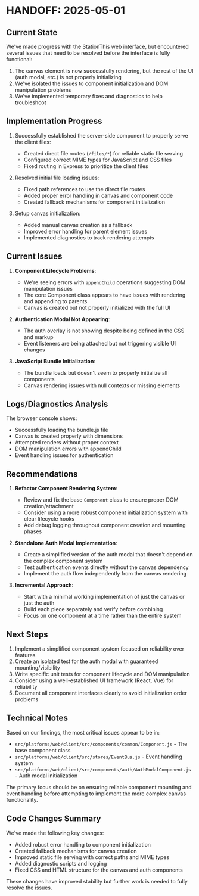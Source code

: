 # HANDOFF: 2025-05-01

## Current State

We've made progress with the StationThis web interface, but encountered several issues that need to be resolved before the interface is fully functional:

1. The canvas element is now successfully rendering, but the rest of the UI (auth modal, etc.) is not properly initializing
2. We've isolated the issues to component initialization and DOM manipulation problems
3. We've implemented temporary fixes and diagnostics to help troubleshoot

## Implementation Progress

1. Successfully established the server-side component to properly serve the client files:
   - Created direct file routes (`/files/*`) for reliable static file serving
   - Configured correct MIME types for JavaScript and CSS files
   - Fixed routing in Express to prioritize the client files

2. Resolved initial file loading issues:
   - Fixed path references to use the direct file routes
   - Added proper error handling in canvas and component code
   - Created fallback mechanisms for component initialization

3. Setup canvas initialization:
   - Added manual canvas creation as a fallback
   - Improved error handling for parent element issues
   - Implemented diagnostics to track rendering attempts

## Current Issues

1. **Component Lifecycle Problems**:
   - We're seeing errors with `appendChild` operations suggesting DOM manipulation issues
   - The core Component class appears to have issues with rendering and appending to parents
   - Canvas is created but not properly initialized with the full UI

2. **Authentication Modal Not Appearing**:
   - The auth overlay is not showing despite being defined in the CSS and markup
   - Event listeners are being attached but not triggering visible UI changes

3. **JavaScript Bundle Initialization**:
   - The bundle loads but doesn't seem to properly initialize all components
   - Canvas rendering issues with null contexts or missing elements

## Logs/Diagnostics Analysis

The browser console shows:
- Successfully loading the bundle.js file
- Canvas is created properly with dimensions
- Attempted renders without proper context
- DOM manipulation errors with appendChild
- Event handling issues for authentication

## Recommendations

1. **Refactor Component Rendering System**:
   - Review and fix the base `Component` class to ensure proper DOM creation/attachment
   - Consider using a more robust component initialization system with clear lifecycle hooks
   - Add debug logging throughout component creation and mounting phases

2. **Standalone Auth Modal Implementation**:
   - Create a simplified version of the auth modal that doesn't depend on the complex component system
   - Test authentication events directly without the canvas dependency
   - Implement the auth flow independently from the canvas rendering

3. **Incremental Approach**:
   - Start with a minimal working implementation of just the canvas or just the auth
   - Build each piece separately and verify before combining
   - Focus on one component at a time rather than the entire system

## Next Steps

1. Implement a simplified component system focused on reliability over features
2. Create an isolated test for the auth modal with guaranteed mounting/visibility
3. Write specific unit tests for component lifecycle and DOM manipulation
4. Consider using a well-established UI framework (React, Vue) for reliability
5. Document all component interfaces clearly to avoid initialization order problems

## Technical Notes

Based on our findings, the most critical issues appear to be in:
- `src/platforms/web/client/src/components/common/Component.js` - The base component class
- `src/platforms/web/client/src/stores/EventBus.js` - Event handling system
- `src/platforms/web/client/src/components/auth/AuthModalComponent.js` - Auth modal initialization

The primary focus should be on ensuring reliable component mounting and event handling before attempting to implement the more complex canvas functionality.

## Code Changes Summary

We've made the following key changes:
- Added robust error handling to component initialization
- Created fallback mechanisms for canvas creation
- Improved static file serving with correct paths and MIME types
- Added diagnostic scripts and logging
- Fixed CSS and HTML structure for the canvas and auth components

These changes have improved stability but further work is needed to fully resolve the issues. 